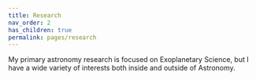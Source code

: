 ```yaml
---
title: Research
nav_order: 2
has_children: true
permalink: pages/research
---
```


My primary astronomy research is focused on Exoplanetary Science, but I have a wide variety of interests both inside and outside of Astronomy.
